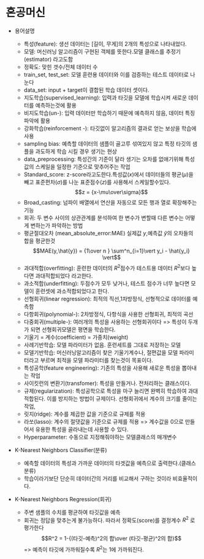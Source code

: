 # 혼공머신 
- 용어설명
  - 특성(feature): 생선 데이터는 [길이, 무게]의 2개의 특성으로 나타내었다.
  - 모델: 머신러닝 알고리즘이 구현된 객체를 뜻한다.모델 클래스를 추정기(estimator) 라고도함
  - 정확도: 맞힌 갯수/전체 데이터 수
  - train_set, test_set: 모델 훈련용 데이터와 이를 검증하는 테스트 데이터로 나눈다
  - data_set: input + target이 결합된 학습 데이터 셋이다.
  - 지도학습(supervised_learning): 입력과 타깃을 모델에 학습시켜 새로운 데이터를 예측하는것에 활용
  - 비지도학습(un-): 입력 데이터만 학습하기 때문에 예측하지 않음, 데이터 특징 파악에 활용
  - 강화학습(reinforcement -): 타깃없이 알고리즘의 결과로 얻는 보상을 학습에 사용
  - sampling bias: 예측할 데이터의 샘플이 골고루 섞여있지 않고 특정 타깃의 샘플을 과도하게 학습 시킬 경우 생기는 현상
  - data_preprocessing: 특성간의 기준이 달라 생기는 오차를 없애기위해 특성값의 스케일을 일정한 기준으로 맞추어주는 작업 
  - Standard_score: z-score라고도한다.특성값($x$)에서 데이터들의 평균($\mu$)을 빼고 표준편차($\sigma$)를 나눈 표준점수($z$)를 사용해서 스케일할수있다. $$z = {x-\mu\over\sigma}$$
  - Broad_casting: 넘파이 배열에서 연산을 자동으로 모든 행과 열로 확장해주는 기능
  - 회귀: 두 변수 사이의 상관관계를 분석하여 한 변수가 변할때 다른 변수는 어떻게 변하는가 파악하는 방법
  - 평균절대오차 (mean_absolute_error:MAE)
  실제값 $y$,예측값 $\hat{y}$의 오차들의 합을 평균한것
  $$MAE(y,\hat{y}) = {1\over n } \sum^n_{i=1}\vert y_i - \hat{y_i} \vert$$
  - 과대적합(overfitting): 훈련한 데이터의 $R^2$점수가 테스트용 데이터 $R^2$보다 높다면 과대적합되었다 라고한다.
  - 과소적합(underfitting): 두점수가 모두 낮거나, 테스트 점수가 너무 높다면 모델이 훈련셋에 과소적합되었다고 한다.
  - 선형회귀(linear regression): 최적의 직선,1차방정식, 선형적으로 데이터를 예측함
  - 다항회귀(polynomial-): 2차방정식, 다항식을 사용한 선형회귀, 최적의 곡선
  - 다중회귀(multiple-): 여러개의 특성을 사용하는 선형회귀이다
  => 특성이 두개가 되면 선형회귀모델은 평면을 학습한다.
  - 기울기 = 계수(coefficient) = 가중치(weight)
  - 사례기반학습: 모델 파라미터가 없음. 훈련세트를 그대로 저장하는 모델
  - 모델기반학습: 머신러닝알고리즘이 찾은 기울기계수나, 절편값을 모델 파라미터라고 부르며 최적을 모델 파라미터를 찾는것이 목표이다.
  - 특성공학(feature engineering): 기존의 특성을 사용해 새로운 특성을 뽑아내는 작업
  - 사이킷런의 변환기(transfomer): 특성을 만들거나. 전처리하는 클래스이다.
  - 규제(regularization): 특성공학으로 특성을 마구 늘리면 완벽히 학습하여 과대적합된다. 이를 방지하는 방법이 규제이다. 선형회귀에서 계수의 크기를 줄이는 작업, 
  - 릿지(ridge): 계수를 제곱한 값을 기준으로 규제를 적용
  - 라쏘(lasso): 계수의 절댓값을 기준으로 규제를 적용 => 계수값을 0으로 만들어서 유용한 특성을 골라내는데 사용할 수 있다.
  - Hyperparameter: 수동으로 지정해줘야하는 모델클래스의 매개변수









- K-Nearest Neighbors Classifier(분류)
  - 예측할 데이터의 특성과 가까운 데이터의 타겟값을 예측으로 출력한다.(클래스 분류)
  - 학습이라기보단 단순히 데이터간의 거리를 비교해서 구하는 것이라 비효율적이다.
- K-Nearest Neighbors Regression(회귀)
  - 주변 샘플의 수치를 평균하여 타깃값을 예측
  - 회귀는 정답을 맞추는게 불가능하다. 따라서 정확도(score)를 결정계수 $R^2$ 로 평가한다$$R^2 = 1-{(타깃-예측)^2의 합\over (타깃-평균)^2의 합}$$
  => 예측이 타깃에 가까워질수록 $R^2$는 1에 가까워진다.
